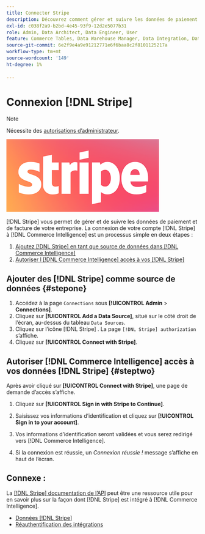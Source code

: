 ```yaml
---
title: Connecter Stripe
description: Découvrez comment gérer et suivre les données de paiement et de facture de votre entreprise.
exl-id: c038f2a9-b2bd-4e45-93f9-12d2e5077b31
role: Admin, Data Architect, Data Engineer, User
feature: Commerce Tables, Data Warehouse Manager, Data Integration, Data Import/Export
source-git-commit: 6e2f9e4a9e91212771e6f6baa8c2f8101125217a
workflow-type: tm+mt
source-wordcount: '149'
ht-degree: 1%

---
```


# Connexion [!DNL Stripe]

>[!NOTE]
>
>Nécessite des [autorisations d’administrateur](../../../administrator/user-management/user-management.md).

![](../../../assets/stripe-logo.png)

[!DNL Stripe] vous permet de gérer et de suivre les données de paiement et de facture de votre entreprise. La connexion de votre compte [!DNL Stripe] à [!DNL Commerce Intelligence] est un processus simple en deux étapes :

1. [Ajoutez [!DNL Stripe] en tant que source de données dans  [!DNL Commerce Intelligence]](#stepone)
1. [Autoriser l [!DNL Commerce Intelligence] accès à vos  [!DNL Stripe] ](#steptwo)

## Ajouter des [!DNL Stripe] comme source de données {#stepone}

1. Accédez à la page `Connections` sous **[!UICONTROL Admin** > **Connections]**.
1. Cliquez sur **[!UICONTROL Add a Data Source]**, situé sur le côté droit de l’écran, au-dessus du tableau `Data Sources`.
1. Cliquez sur l’icône [!DNL Stripe] . La page `[!DNL Stripe] authorization` s’affiche.
1. Cliquez sur **[!UICONTROL Connect with Stripe]**.

## Autoriser [!DNL Commerce Intelligence] accès à vos données [!DNL Stripe] {#steptwo}

Après avoir cliqué sur **[!UICONTROL Connect with Stripe]**, une page de demande d’accès s’affiche.

1. Cliquez sur **[!UICONTROL Sign in with Stripe to Continue]**.

1. Saisissez vos informations d’identification et cliquez sur **[!UICONTROL Sign in to your account]**.

1. Vos informations d’identification seront validées et vous serez redirigé vers [!DNL Commerce Intelligence].

1. Si la connexion est réussie, un *Connexion réussie !* message s’affiche en haut de l’écran.

## Connexe :

La [[!DNL Stripe] documentation de l’API](https://stripe.com/docs/api) peut être une ressource utile pour en savoir plus sur la façon dont [!DNL Stripe] est intégré à [!DNL Commerce Intelligence].

* [Données  [!DNL Stripe] ](../integrations/stripe-data.md)
* [Réauthentification des intégrations](https://experienceleague.adobe.com/docs/commerce-knowledge-base/kb/how-to/mbi-reauthenticating-integrations.html)
